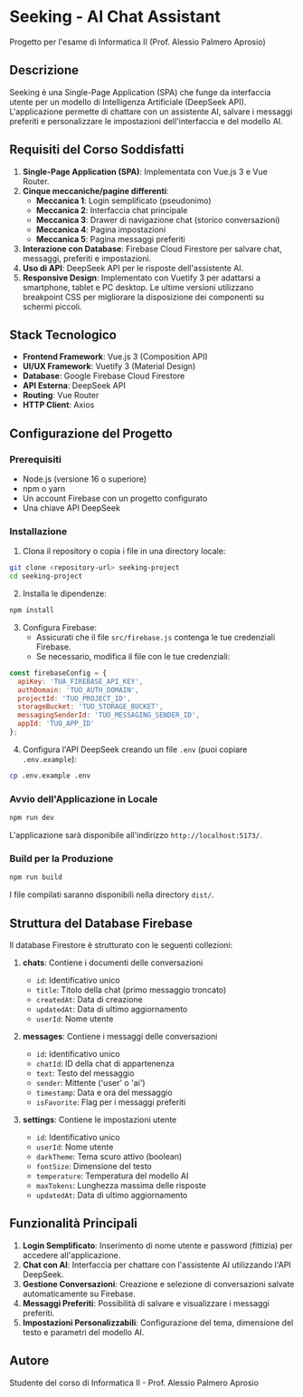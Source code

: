 # Seeking - AI Chat Assistant

Progetto per l'esame di Informatica II (Prof. Alessio Palmero Aprosio)

## Descrizione

Seeking è una Single-Page Application (SPA) che funge da interfaccia utente per un modello di Intelligenza Artificiale (DeepSeek API). L'applicazione permette di chattare con un assistente AI, salvare i messaggi preferiti e personalizzare le impostazioni dell'interfaccia e del modello AI.

## Requisiti del Corso Soddisfatti

1. **Single-Page Application (SPA)**: Implementata con Vue.js 3 e Vue Router.
2. **Cinque meccaniche/pagine differenti**:
   - **Meccanica 1**: Login semplificato (pseudonimo)
   - **Meccanica 2**: Interfaccia chat principale
   - **Meccanica 3**: Drawer di navigazione chat (storico conversazioni)
   - **Meccanica 4**: Pagina impostazioni
   - **Meccanica 5**: Pagina messaggi preferiti
3. **Interazione con Database**: Firebase Cloud Firestore per salvare chat, messaggi, preferiti e impostazioni.
4. **Uso di API**: DeepSeek API per le risposte dell'assistente AI.
5. **Responsive Design**: Implementato con Vuetify 3 per adattarsi a smartphone, tablet e PC desktop.
   Le ultime versioni utilizzano breakpoint CSS per migliorare la disposizione dei componenti su schermi piccoli.

## Stack Tecnologico

- **Frontend Framework**: Vue.js 3 (Composition API)
- **UI/UX Framework**: Vuetify 3 (Material Design)
- **Database**: Google Firebase Cloud Firestore
- **API Esterna**: DeepSeek API
- **Routing**: Vue Router
- **HTTP Client**: Axios

## Configurazione del Progetto

### Prerequisiti

- Node.js (versione 16 o superiore)
- npm o yarn
- Un account Firebase con un progetto configurato
- Una chiave API DeepSeek

### Installazione

1. Clona il repository o copia i file in una directory locale:

```bash
git clone <repository-url> seeking-project
cd seeking-project
```

2. Installa le dipendenze:

```bash
npm install
```

3. Configura Firebase:
   - Assicurati che il file `src/firebase.js` contenga le tue credenziali Firebase.
   - Se necessario, modifica il file con le tue credenziali:

```javascript
const firebaseConfig = {
  apiKey: 'TUA_FIREBASE_API_KEY',
  authDomain: 'TUO_AUTH_DOMAIN',
  projectId: 'TUO_PROJECT_ID',
  storageBucket: 'TUO_STORAGE_BUCKET',
  messagingSenderId: 'TUO_MESSAGING_SENDER_ID',
  appId: 'TUO_APP_ID'
};
```

4. Configura l'API DeepSeek creando un file `.env` (puoi copiare `.env.example`):

```bash
cp .env.example .env
```


### Avvio dell'Applicazione in Locale

```bash
npm run dev
```

L'applicazione sarà disponibile all'indirizzo `http://localhost:5173/`.

### Build per la Produzione

```bash
npm run build
```

I file compilati saranno disponibili nella directory `dist/`.

## Struttura del Database Firebase

Il database Firestore è strutturato con le seguenti collezioni:

1. **chats**: Contiene i documenti delle conversazioni
   - `id`: Identificativo unico
   - `title`: Titolo della chat (primo messaggio troncato)
   - `createdAt`: Data di creazione
   - `updatedAt`: Data di ultimo aggiornamento
   - `userId`: Nome utente

2. **messages**: Contiene i messaggi delle conversazioni
   - `id`: Identificativo unico
   - `chatId`: ID della chat di appartenenza
   - `text`: Testo del messaggio
   - `sender`: Mittente ('user' o 'ai')
   - `timestamp`: Data e ora del messaggio
   - `isFavorite`: Flag per i messaggi preferiti

3. **settings**: Contiene le impostazioni utente
   - `id`: Identificativo unico
   - `userId`: Nome utente
   - `darkTheme`: Tema scuro attivo (boolean)
   - `fontSize`: Dimensione del testo
   - `temperature`: Temperatura del modello AI
   - `maxTokens`: Lunghezza massima delle risposte
   - `updatedAt`: Data di ultimo aggiornamento

## Funzionalità Principali

1. **Login Semplificato**: Inserimento di nome utente e password (fittizia) per accedere all'applicazione.
2. **Chat con AI**: Interfaccia per chattare con l'assistente AI utilizzando l'API DeepSeek.
3. **Gestione Conversazioni**: Creazione e selezione di conversazioni salvate automaticamente su Firebase.
4. **Messaggi Preferiti**: Possibilità di salvare e visualizzare i messaggi preferiti.
5. **Impostazioni Personalizzabili**: Configurazione del tema, dimensione del testo e parametri del modello AI.

## Autore

Studente del corso di Informatica II - Prof. Alessio Palmero Aprosio

